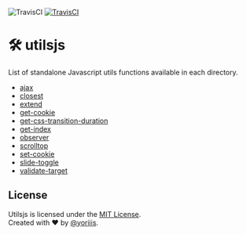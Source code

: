 <p>
	<img alt="TravisCI" src="https://img.shields.io/badge/utilsjs-v3.3.0-edde3f.svg?style=for-the-badge">
	<a href="https://travis-ci.com/yoriiis/utilsjs">
		<img alt="TravisCI" src="https://img.shields.io/travis/com/yoriiis/utilsjs/master?style=for-the-badge">
	</a>
</p>

# 🛠️ utilsjs

List of standalone Javascript utils functions available in each directory.

* [ajax](/ajax)
* [closest](/closest)
* [extend](/extend)
* [get-cookie](/get-cookie)
* [get-css-transition-duration](/get-css-transition-duration)
* [get-index](/get-index)
* [observer](/observer)
* [scrolltop](/scrolltop)
* [set-cookie](/set-cookie)
* [slide-toggle](/slide-toggle)
* [validate-target](/validate-target)

## License

Utilsjs is licensed under the [MIT License](http://opensource.org/licenses/MIT).<br />
Created with ♥ by [@yoriiis](http://github.com/yoriiis).
